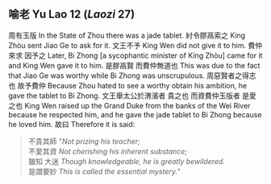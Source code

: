 ## 喻老 Yu Lao 12 (_Laozi_ 27)

周有玉版
In the State of Zhou there was a jade tablet.
紂令膠鬲索之
King Zhòu sent Jiao Ge to ask for it.
文王不予
King Wen did not give it to him.
費仲來求
因予之
Later, Bi Zhong [a sycophantic minister of King Zhòu] came for it
and King Wen gave it to him.
是膠鬲賢
而費仲無道也
This was due to the fact that Jiao Ge was worthy
while Bi Zhong was unscrupulous.
周惡賢者之得志也
故予費仲
Because Zhou hated to see a worthy obtain his ambition,
he gave the tablet to Bi Zhong.
文王舉太公於渭濱者
貴之也
而資費仲玉版者
是愛之也
King Wen raised up the Grand Duke from the banks of the Wei River
because he respected him,
and he gave the jade tablet to Bi Zhong
because he loved him.
故曰
Therefore it is said:

> 不貴其師
"*Not prizing his teacher;*  
不愛其資
*Not cherishing his inherent substance;*  
雖知
大迷
*Though knowledgeable,
he is greatly bewildered.*  
是謂要妙
*This is called the essential mystery.*"
